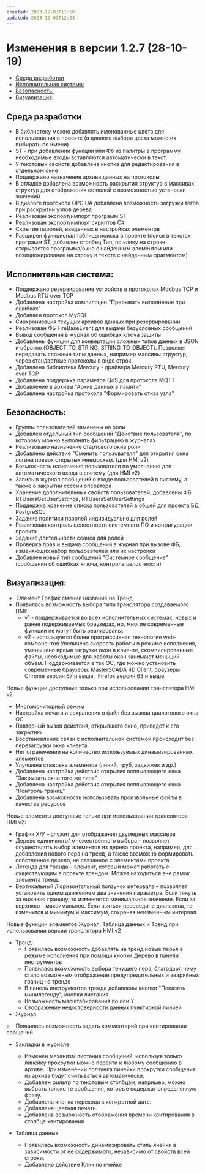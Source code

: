 ```yaml
---
created: 2023-12-03T11:50
updated: 2023-12-03T12:03
---
```

# Изменения в версии 1.2.7 (28-10-19)

- [Среда разработки](#%D0%A1%D1%80%D0%B5%D0%B4%D0%B0-%D1%80%D0%B0%D0%B7%D1%80%D0%B0%D0%B1%D0%BE%D1%82%D0%BA%D0%B8)
- [Исполнительная система:](#%D0%98%D1%81%D0%BF%D0%BE%D0%BB%D0%BD%D0%B8%D1%82%D0%B5%D0%BB%D1%8C%D0%BD%D0%B0%D1%8F-%D1%81%D0%B8%D1%81%D1%82%D0%B5%D0%BC%D0%B0)
- [Безопасность:](#%D0%91%D0%B5%D0%B7%D0%BE%D0%BF%D0%B0%D1%81%D0%BD%D0%BE%D1%81%D1%82%D1%8C)
- [Визуализация:](#%D0%92%D0%B8%D0%B7%D1%83%D0%B0%D0%BB%D0%B8%D0%B7%D0%B0%D1%86%D0%B8%D1%8F)

## Среда разработки

* В библиотеку можно добавлять именованные цвета для использования в проекте (в диалоге выбора цвета можно их выбирать по имени)
* ST - при добавлении функции или Фб из палитры в программу необходимые входы вставляются автоматически в текст.
* У текстовых свойств добавлена кнопка для редактирования в отдельном окне
* Поддержано назначение архива данных на протоколы
* В отладке добавлена возможность раскрытия структур в массивах структур для отображения ее полей с возможностью установки значений
* В диалоге протокола OPC UA добавлена возможность загрузки тегов при раскрытии узлов дерева
* Реализован экспорт/импорт программ ST
* Реализован экспорт/импорт скриптов C#
* Скрытие паролей, введенных в настройках элементов
* Расширен функционал таблицы поиска в проекте (поиск в текстах программ ST, добавлен столбец Тип, по клику на строке открывается программа/окно с найденным элементом или позиционирование на строку в тексте с найденным фрагментом)

## Исполнительная система:

* Поддержано резервирование устройств в протоколах Modbus TCP и Modbus RTU over TCP
* Добавлена настройка компиляции "Прерывать выполнение при ошибках"
* Добавлен протокол MySQL
* Синхронизация текущих архивов данных при резервировании
* Реализован ФБ FireBaseEvent для выдачи безусловных сообщений
* Вывод сообщения в журнал об ошибках ключа защиты
* Добавлены функции для конвертации сложных типов данных в JSON и обратно (OBJECT_TO_STRING, STRING_TO_OBJECT). Позволяет передавать сложные типы данных, например массивы структур, через стандартные протоколы в виде строк.
* Добавлена библиотека Mercury - драйвера Mercury RTU, Mercury over TCP
* Добавлена поддержка параметра QoS для протокола MQTT
* Добавление в архивы "Архив данных в памяти"
* Добавлена настройка протокола "Формировать отказ узла"

## Безопасность:

* Группы пользователей заменены на роли
* Добавлен отдельный тип сообщений "Действие пользователя", по которому можно выполнять фильтрацию в журналах
* Реализовано назначение стартового окна роли
* Добавлено действие "Сменить пользователя" для открытия окна логина поверх открытых мнемосхем. (для HMI v2)
* Возможность назначения пользователя по умолчанию для автоматического входа в систему (для HMI v2)
* Запись в журнал сообщений о входе пользователей в систему, а также о закрытии сессии оператора
* Хранение дополнительных свойств пользователей, добавлены ФБ RTUsersGetUserSettings, RTUsersSetUserSettings
* Поддержка хранение списка пользователей в общей для проекта БД PostgreSQL
* Задание политики паролей индивидуально для ролей
* Реализован контроль целостности системного ПО и конфигурации проекта
* Задание длительности сеанса для ролей
* Проверка прав и выдача сообщений в журнал при вызове ФБ, изменяющих набор пользователей или их настройки
* Добавлен новый тип сообщений "Системное сообщение" (сообщения об ошибках ключа, контроле целостности)

## Визуализация:

*  Элемент График сменил название на Тренд
* Появилась возможность выбора типа транслятора создаваемого HMI:
    * v1 - поддерживается во всех исполнительных системах, новых и ранее подерживаемых браузерах, но, многие современные функции не могут быть реализованы.
    * v2 - используется более прогрессивная технология web-компонентов.Увеличена скорость работы в режиме исполнения, уменьшено время загрузки окон в клиенте, скомпилированные файлы, необходимые для работы окон занимают меньший объем. Поддерживается в тех ОС, где можно установить современные браузеры: MasterSCADA 4D Client, браузеры Chrome версия 67 и выше,  Firefox версия 63 и выше.

Новые функции доступные только при использовании транслятора HMI v2

* Многомониторный режим
* Настройка печати и сохранения в файл без вызова диалогового окна ОС
* Повторный вызов действия, открывшего окно, приведет к его закрытию
* Восстановление связи с исполнительной системой происходит без перезагрузки окна клиента.
* Нет ограничений на количество используемых динамизированных элементов
* Улучшена стыковка элементов (линий, труб, задвижек и др.)
* Добавлена настройка действия открытия всплывающего окна "Закрывать окна того же типа"
* Добавлена настройка действия открытия всплывающего окна "Контроль границ"
* Добавлена возможность использовать произвольные файлы в качестве ресурсов

Новые элементы доступные только при использовании транслятора HMI v2:

* График Х/У – служит для отображения двумерных массивов
* Дерево единичного/ множественного выбора – позволяет осуществлять выбор элементов из дерева проекта, например, для добавления нового пера на тренд, а также возможно формировать собственное дерево, не связанное с элементами проекта
* Легенда для тренда – элемент, который может работать с существующим в проекте трендом. Может находиться вне рамок элемента тренд.
* Вертикальный /Горизонтальный ползунок интервала – позволяет установить одним движением два значения параметра. Если тянуть за нижнюю границу, то изменяется минимальное значение. Если за верхнюю - максимальное. Если взяться посередине диапазона, то изменится и минимум и максимум, сохраняя неизменным интервал.

Новые функции элементов Журнал, Таблица данных и Тренд при использовании версии транслятора HMI v2

* Тренд:
    * Появилась возможность добавлять на тренд новые перья в режиме исполнения при помощи кнопки Дерево в панели инструментов
    * Появилась возможность выбора текущего пера, благодаря чему стало возможным отображение предупредительных и аварийных границ на тренде
    * В панель инструментов тренда добавлены кнопки "Показать минилегенду", кнопки листания
    * Возможность масштабирования по оси Y
    * Отображение недостоверности данных пунктирной линией
* Журнал:

o    Появилась возможность задать комментарий при квитировании собщений

* Закладки в журнале
    * Изменен механизм листания сообщений, используя только линейку прокрутки можно перейти к любому сообщению в архиве. При изменении ползунка линейки прокрутки сообщения из архива будут считываться автоматически.
    * Добавлен фильтр по текстовым столбцам, например, можно выбрать только те сообщения, которые содержат определенную фразу.
    * Добавлена кнопка перехода к конкретной дате.
    * Добавлена цветная печать.
    * Добавлена возможность отображения времени квитирования в столбце квитирования

* Таблица данных
    * Появилась возможность динамизировать стиль ячейки в зависимости от ее содержимого, независимо от свойств всей строки.
    * Добавлено действие Клик по ячейке